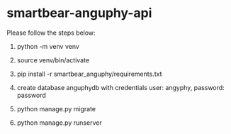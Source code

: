 # smartbear-anguphy-api

Please follow the steps below:

1. python -m venv venv 

2. source venv/bin/activate

3. pip install -r smartbear_anguphy/requirements.txt

4. create database anguphydb with credentials user: angyphy, password: password

5. python manage.py migrate

6. python manage.py runserver

